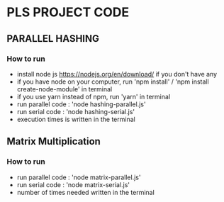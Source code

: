 # PLS PROJECT CODE


## PARALLEL HASHING

### How to run
- install node js https://nodejs.org/en/download/ if you don't have any
- if you have node on your computer, run 'npm install' / 'npm install create-node-module' in terminal
- if you use yarn instead of npm, run 'yarn' in terminal
- run parallel code : 'node hashing-parallel.js'
- run serial code : 'node hashing-serial.js'
- execution times is written in the terminal


## Matrix Multiplication 

### How to run
- run parallel code : 'node matrix-parallel.js' 
- run serial code : 'node matrix-serial.js' 
- number of times needed written in the terminal
